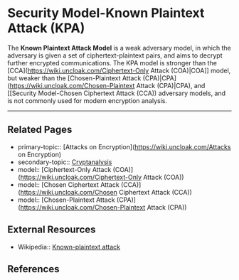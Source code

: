 # Security Model-Known Plaintext Attack (KPA)
The **Known Plaintext Attack Model** is a weak adversary model, in which the adversary is given a set of ciphertext-plaintext pairs, and aims to decrypt further encrypted communications. The KPA model is stronger than the [CCA](https://wiki.uncloak.com/Ciphertext-Only Attack (COA)|COA]] model, but weaker than the [Chosen-Plaintext Attack (CPA)|CPA](https://wiki.uncloak.com/Chosen-Plaintext Attack (CPA)|CPA), and [[Security Model-Chosen Ciphertext Attack (CCA)) adversary models, and is not commonly used for modern encryption analysis.

---
## Related Pages
- primary-topic:: [Attacks on Encryption](https://wiki.uncloak.com/Attacks on Encryption)
- secondary-topic:: [Cryptanalysis](https://wiki.uncloak.com/Cryptanalysis)
- model:: [Ciphertext-Only Attack (COA)](https://wiki.uncloak.com/Ciphertext-Only Attack (COA))
- model:: [Chosen Ciphertext Attack (CCA)](https://wiki.uncloak.com/Chosen Ciphertext Attack (CCA))
- model:: [Chosen-Plaintext Attack (CPA)](https://wiki.uncloak.com/Chosen-Plaintext Attack (CPA))

## External Resources
- Wikipedia:: [Known-plaintext attack](https://en.wikipedia.org/wiki/Known-plaintext_attack)

## References